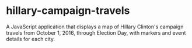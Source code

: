 # hillary-campaign-travels
A JavaScript application that displays a map of Hillary Clinton's campaign travels from October 1, 2016, through Election Day, with markers and event details for each city. 
